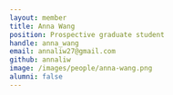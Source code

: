 ```yaml
---
layout: member
title: Anna Wang
position: Prospective graduate student
handle: anna_wang
email: annaliw27@gmail.com
github: annaliw
image: /images/people/anna-wang.png
alumni: false
---
```

